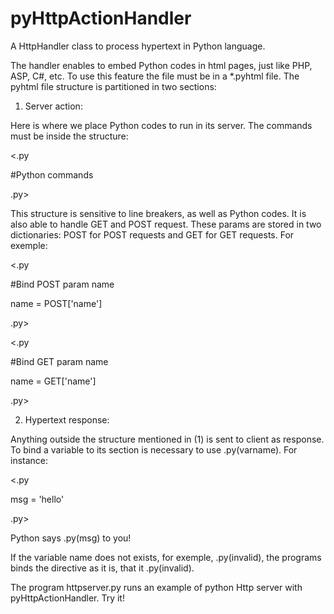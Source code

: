 # pyHttpActionHandler
A HttpHandler class to process hypertext in Python language.

The handler enables to embed Python codes in html pages, just like PHP, ASP, C#, etc. 
To use this feature the file must be in a *.pyhtml file.
The pyhtml file structure is partitioned in two sections:

1. Server action: 

Here is where we place Python codes to run in its server. The commands must be inside the structure:

<.py

#Python commands

.py>

This structure is sensitive to line breakers, as well as Python codes. 
It is also able to handle GET and POST request. These params are stored in two dictionaries: POST for POST requests and GET for GET 
requests. For exemple:

<.py

#Bind POST param name

name = POST['name']

.py>

<.py

#Bind GET param name

name = GET['name']

.py>

2. Hypertext response:

Anything outside the structure mentioned in (1) is sent to client as response. To bind a variable to its section is necessary to use
.py(varname). For instance:

<.py

msg = 'hello'

.py>

Python says .py(msg) to you!

If the variable name does not exists, for exemple, .py(invalid), the programs binds the directive as it is, that it .py(invalid).

The program httpserver.py runs an example of python Http server with pyHttpActionHandler. Try it!
